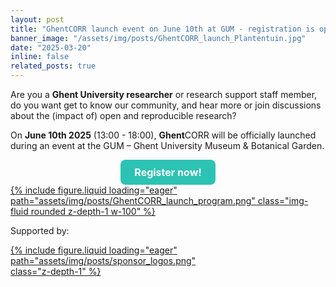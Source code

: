 ```yaml
---
layout: post
title: "GhentCORR launch event on June 10th at GUM - registration is open"
banner_image: "/assets/img/posts/GhentCORR_launch_Plantentuin.jpg"
date: "2025-03-20"
inline: false
related_posts: true
---
```


Are you a **Ghent University researcher** or research support staff member, do you want get to know our community, and hear more or join discussions about the (impact of) open and reproducible research? 

On **June 10th 2025** (13:00 - 18:00), **Ghent**CORR will be officially launched during an event at the GUM – Ghent University Museum & Botanical Garden. 


<html>
<head>
<style>
.button {
  background-color: #2CC3B4; /* Green */
  border: none;
  color: white;
  padding: 15px 32px;
  text-align: center;
  text-decoration: none;
  display: block;
  font-size: 16px;
  font-weight: bold;
  margin: 0 auto;
  cursor: pointer;
}
.button2 {
  background-color: #2CC3B4;
  border-radius: 8px; 
  width: 30%; 
  display: block; 
  text-align: center;
  padding: 10px 0;
  color: white;
  text-decoration: none;
} /* Green */
</style>
</head>
<body>
<a href="https://event.ugent.be/registration/GhentCORRlaunch" class="button button2">Register now!</a>
</body>
</html>


<div class="row mt-3">
  <!-- Full-Width Image with Link to Full Size -->
  <div class="col-12">
    <a href="/assets/img/posts/GhentCORR_launch_program.png" target="_blank">
      {% include figure.liquid loading="eager" path="assets/img/posts/GhentCORR_launch_program.png" class="img-fluid rounded z-depth-1 w-100" %}
    </a>
  </div>
</div>

Supported by:

  <div class="row mt-3" justify-content-center">
    <a href="/assets/img/posts/sponsor_logos.png" target="_blank" style="display: inline-block; max-width: 300px;">
      {% include figure.liquid loading="eager" path="assets/img/posts/sponsor_logos.png" class="z-depth-1" %}
    </a>
  </div>
</div>
